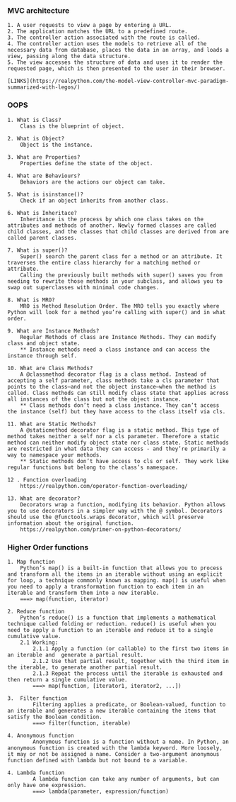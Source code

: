 ### MVC architecture
    1. A user requests to view a page by entering a URL.
    2. The application matches the URL to a predefined route.
    3. The controller action associated with the route is called.
    4. The controller action uses the models to retrieve all of the necessary data from database, places the data in an array, and loads a view, passing along the data structure.
    5. The view accesses the structure of data and uses it to render the requested page, which is then presented to the user in their browser.

    [LINKS](https://realpython.com/the-model-view-controller-mvc-paradigm-summarized-with-legos/)

### OOPS
    1. What is Class?
        Class is the blueprint of object.
    
    2. What is Object?
        Object is the instance.

    3. What are Properties?
        Properties define the state of the object.

    4. What are Behaviours?
        Behaviors are the actions our object can take. 

    5. What is isinstance()?
        Check if an object inherits from another class.
    
    6. What is Inheritace?
        Inheritance is the process by which one class takes on the attributes and methods of another. Newly formed classes are called child classes, and the classes that child classes are derived from are called parent classes.

    7. What is super()?
        Super() search the parent class for a method or an attribute. It traverses the entire class hierarchy for a matching method or attribute.
        Calling the previously built methods with super() saves you from needing to rewrite those methods in your subclass, and allows you to swap out superclasses with minimal code changes.

    8. What is MRO?
        MRO is Method Resolution Order. The MRO tells you exactly where Python will look for a method you’re calling with super() and in what order.

    9. What are Instance Methods?
        Regular Methods of class are Instance Methods. They can modify class and object state.
        ** Instance methods need a class instance and can access the instance through self.

    10. What are Class Methods?
        A @classmethod decorator flag is a class method. Instead of accepting a self parameter, class methods take a cls parameter that points to the class—and not the object instance—when the method is called. Class methods can still modify class state that applies across all instances of the class but not the object instance.
        ** Class methods don’t need a class instance. They can’t access the instance (self) but they have access to the class itself via cls.

    11. What are Static Methods?
        A @staticmethod decorator flag is a static method. This type of method takes neither a self nor a cls parameter. Therefore a static method can neither modify object state nor class state. Static methods are restricted in what data they can access - and they’re primarily a way to namespace your methods.
        ** Static methods don’t have access to cls or self. They work like regular functions but belong to the class’s namespace.

    12 . Function overloading
        https://realpython.com/operator-function-overloading/

    13. What are decorator?
        Decorators wrap a function, modifying its behavior. Python allows you to use decorators in a simpler way with the @ symbol. Decorators should use the @functools.wraps decorator, which will preserve information about the original function.
        https://realpython.com/primer-on-python-decorators/


### Higher Order functions
    1. Map function
        Python’s map() is a built-in function that allows you to process and transform all the items in an iterable without using an explicit for loop, a technique commonly known as mapping. map() is useful when you need to apply a transformation function to each item in an iterable and transform them into a new iterable.
        ===> map(function, iterator)

    2. Reduce function
        Python’s reduce() is a function that implements a mathematical technique called folding or reduction. reduce() is useful when you need to apply a function to an iterable and reduce it to a single cumulative value.
        2.1 Working:
            2.1.1 Apply a function (or callable) to the first two items in an iterable and  generate a partial result.
            2.1.2 Use that partial result, together with the third item in the iterable, to generate another partial result.
            2.1.3 Repeat the process until the iterable is exhausted and then return a single cumulative value.
            ===> map(function, [iterator1, iterator2, ...])

    3.  Filter function
            Filtering applies a predicate, or Boolean-valued, function to an iterable and generates a new iterable containing the items that satisfy the Boolean condition.
            ===> filter(function, iterable)

    4. Anonymous function
            Anonymous function is a function without a name. In Python, an anonymous function is created with the lambda keyword. More loosely, it may or not be assigned a name. Consider a two-argument anonymous function defined with lambda but not bound to a variable. 

    4. Lambda function
            A lambda function can take any number of arguments, but can only have one expression.
            ===> lambda(parameter, expression/function)
    